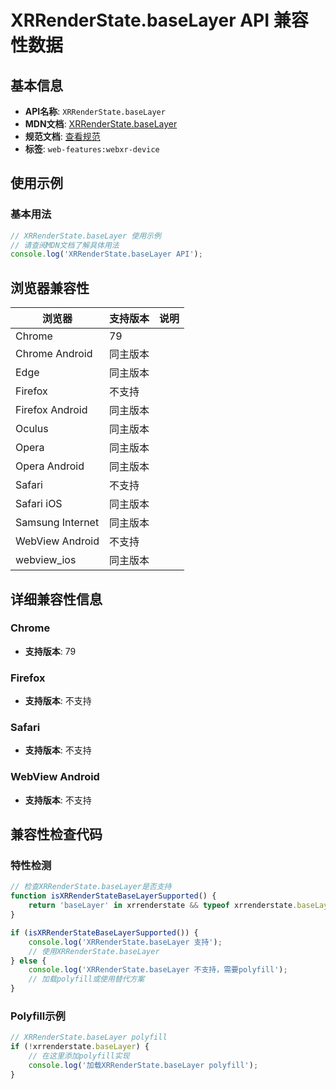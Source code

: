 # XRRenderState.baseLayer API 兼容性数据

## 基本信息

- **API名称**: `XRRenderState.baseLayer`
- **MDN文档**: [XRRenderState.baseLayer](https://developer.mozilla.org/docs/Web/API/XRRenderState/baseLayer)
- **规范文档**: [查看规范](https://immersive-web.github.io/webxr/#dom-xrrenderstate-baselayer)
- **标签**: `web-features:webxr-device`

## 使用示例

### 基本用法

```javascript
// XRRenderState.baseLayer 使用示例
// 请查阅MDN文档了解具体用法
console.log('XRRenderState.baseLayer API');
```

## 浏览器兼容性

| 浏览器 | 支持版本 | 说明 |
|--------|----------|------|
| Chrome | 79 |  |
| Chrome Android | 同主版本 |  |
| Edge | 同主版本 |  |
| Firefox | 不支持 |  |
| Firefox Android | 同主版本 |  |
| Oculus | 同主版本 |  |
| Opera | 同主版本 |  |
| Opera Android | 同主版本 |  |
| Safari | 不支持 |  |
| Safari iOS | 同主版本 |  |
| Samsung Internet | 同主版本 |  |
| WebView Android | 不支持 |  |
| webview_ios | 同主版本 |  |

## 详细兼容性信息

### Chrome

- **支持版本**: 79

### Firefox

- **支持版本**: 不支持

### Safari

- **支持版本**: 不支持

### WebView Android

- **支持版本**: 不支持

## 兼容性检查代码

### 特性检测

```javascript
// 检查XRRenderState.baseLayer是否支持
function isXRRenderStateBaseLayerSupported() {
    return 'baseLayer' in xrrenderstate && typeof xrrenderstate.baseLayer === 'function';
}

if (isXRRenderStateBaseLayerSupported()) {
    console.log('XRRenderState.baseLayer 支持');
    // 使用XRRenderState.baseLayer
} else {
    console.log('XRRenderState.baseLayer 不支持，需要polyfill');
    // 加载polyfill或使用替代方案
}
```

### Polyfill示例

```javascript
// XRRenderState.baseLayer polyfill
if (!xrrenderstate.baseLayer) {
    // 在这里添加polyfill实现
    console.log('加载XRRenderState.baseLayer polyfill');
}
```

